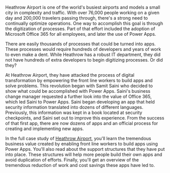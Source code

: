 Heathrow Airport is one of the world's busiest airports and models a small city in complexity and traffic. With over 76,000 people working on a given day and 200,000 travelers passing through, there's a strong need to continually optimize operations. One way to accomplish this goal is through the digitization of processes. Part of that effort included the adoption of Microsoft Office 365 for all employees, and later the use of Power Apps.

There are easily thousands of processes that could be turned into apps. These processes would require hundreds of developers and years of work to even make a dent. While Heathrow has a robust IT department, they did not have hundreds of extra developers to begin digitizing processes. Or did they?

At Heathrow Airport, they have attacked the process of digital transformation by empowering the front line workers to build apps and solve problems. This revolution began with Samit Saini who decided to show what could be accomplished with Power Apps. Saini's business change manager requested a further look into the value of Office 365, which led Saini to Power Apps. Saini began developing an app that held security information translated into dozens of different languages. Previously, this information was kept in a book located at security checkpoints, and Saini set out to improve this experience. From the success of that first app, there are now dozens of apps and an official process for creating and implementing new apps.

In the full case study of [Heathrow Airport](https://customers.microsoft.com/story/766053-heathrow-airport-travel-transportation-power-apps), you'll learn the tremendous business value created by enabling front line workers to build apps using Power Apps. You'll also read about the support structures that they have put into place. These structures will help more people build their own apps and avoid duplication of efforts. Finally, you'll get an overview of the tremendous reduction of work and cost savings these apps have led to. 

